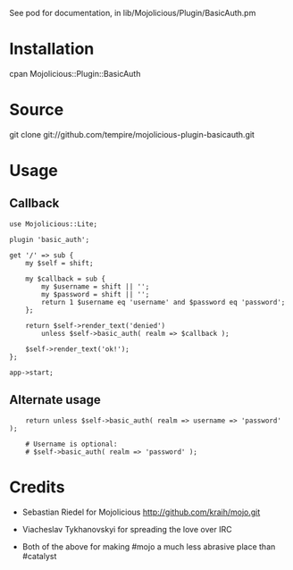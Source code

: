 See pod for documentation, in lib/Mojolicious/Plugin/BasicAuth.pm

# Installation

cpan Mojolicious::Plugin::BasicAuth

# Source

git clone git://github.com/tempire/mojolicious-plugin-basicauth.git

# Usage

## Callback

	use Mojolicious::Lite;

	plugin 'basic_auth';

	get '/' => sub {
		my $self = shift;

		my $callback = sub {
			my $username = shift || '';
			my $password = shift || '';
			return 1 $username eq 'username' and $password eq 'password';
		};

		return $self->render_text('denied') 
			unless $self->basic_auth( realm => $callback );

		$self->render_text('ok!');
	};

	app->start;

## Alternate usage

		return unless $self->basic_auth( realm => username => 'password' );
		
		# Username is optional:
		# $self->basic_auth( realm => 'password' );

# Credits

* Sebastian Riedel for Mojolicious
  http://github.com/kraih/mojo.git

* Viacheslav Tykhanovskyi for spreading the love over IRC

* Both of the above for making #mojo a much less abrasive
  place than #catalyst
